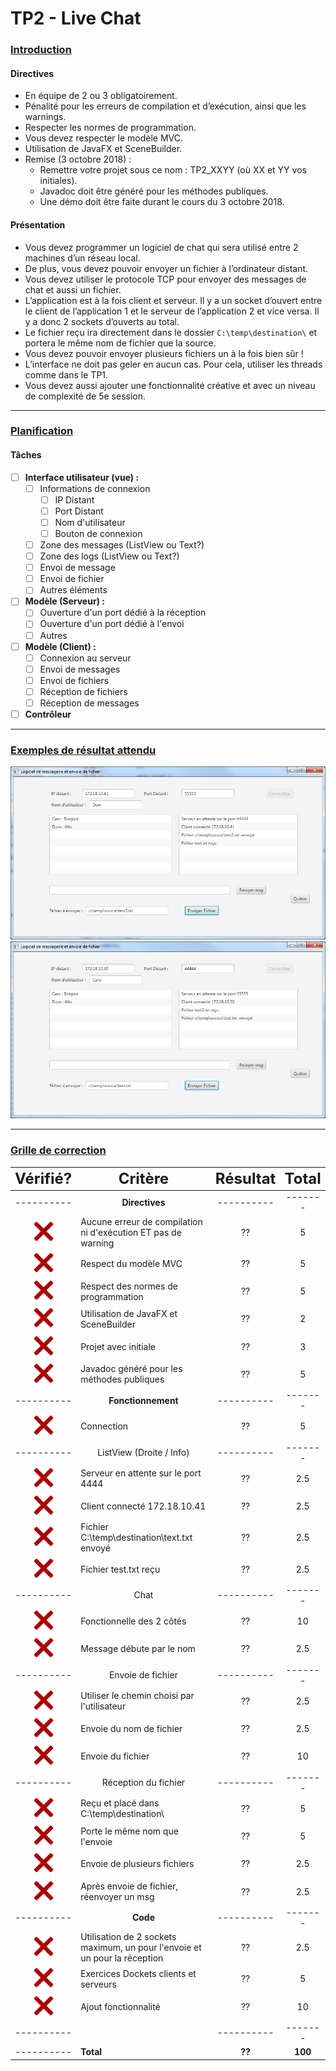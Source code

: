 # TP2 - Live Chat

### <u>Introduction</u>

#### Directives

 - En équipe de 2 ou 3 obligatoirement.
 - Pénalité pour les erreurs de compilation et d’exécution, ainsi que les warnings. 
 - Respecter les normes de programmation.
 - Vous devez respecter le modèle MVC.
 - Utilisation de JavaFX et SceneBuilder.
 - Remise (3 octobre 2018) :
    - Remettre votre projet sous ce nom : TP2_XXYY (où XX et YY vos initiales).
    - Javadoc doit être généré pour les méthodes publiques.
    - Une démo doit être faite durant le cours du 3 octobre 2018.

#### Présentation

 - Vous devez programmer un logiciel de chat qui sera utilisé entre 2 machines d’un réseau local.
 - De plus, vous devez pouvoir envoyer un fichier à l’ordinateur distant.
 - Vous devez utiliser le protocole TCP pour envoyer des messages de chat et aussi un fichier. 
 - L’application est à la fois client et serveur. Il y a un socket d’ouvert entre le client de l’application 1 et le serveur de l’application 2 et vice versa. Il y a donc 2 sockets d’ouverts au total.
 - Le fichier reçu ira directement dans le dossier `C:\temp\destination\` et portera le même nom de fichier que la source.
 - Vous devez pouvoir envoyer plusieurs fichiers un à la fois bien sûr !
 - L’interface ne doit pas geler en aucun cas. Pour cela, utiliser les threads comme dans le TP1.
 - Vous devez aussi ajouter une fonctionnalité créative et avec un niveau de complexité de 5e session.

<hr>

### <u>Planification</u>

#### Tâches
 - [ ] **Interface utilisateur (vue) :**
    - [ ] Informations de connexion
        - [ ] IP Distant
        - [ ] Port Distant
        - [ ] Nom d'utilisateur
        - [ ] Bouton de connexion
    - [ ] Zone des messages (ListView ou Text?)
    - [ ] Zone des logs (ListView ou Text?)
    - [ ] Envoi de message
    - [ ] Envoi de fichier
    - [ ] Autres éléments
 - [ ] **Modèle (Serveur) :**
    - [ ] Ouverture d'un port dédié à la réception
    - [ ] Ouverture d'un port dédié à l'envoi
    - [ ] Autres
 - [ ] **Modèle (Client) :**
    - [ ] Connexion au serveur
    - [ ] Envoi de messages
    - [ ] Envoi de fichiers
    - [ ] Réception de fichiers
    - [ ] Réception de messages
 - [ ] **Contrôleur**

<hr>

### <u>Exemples de résultat attendu</u>

![Preview1](https://raw.githubusercontent.com/DrunkenPoney/progres/master/TP2/preview1.png)
![Preview2](https://raw.githubusercontent.com/DrunkenPoney/progres/master/TP2/preview2.png)

<hr>

### <u>Grille de correction</u>

|<div style="font-size: 24px">Vérifié?</div>|<div style="font-size: 24px">Critère</div>|<div style="font-size: 24px">Résultat</div>|<div style="font-size: 24px">Total</div>|
|:--------:|--------------------------------------------------------------------------------------------------|:--------:|:-----:|
|----------|<div align="center">                       **Directives**                                   </div>|----------|-------|
|![Non][0] | Aucune erreur de compilation ni d'exécution ET pas de warning                                    |    ??    |   5   |
|![Non][0] | Respect du modèle MVC                                                                            |    ??    |   5   |
|![Non][0] | Respect des normes de programmation                                                              |    ??    |   5   |
|![Non][0] | Utilisation de JavaFX et SceneBuilder                                                            |    ??    |   2   |
|![Non][0] | Projet avec initiale                                                                             |    ??    |   3   |
|![Non][0] | Javadoc généré pour les méthodes publiques                                                       |    ??    |   5   |
|----------|<div align="center">                      **Fonctionnement**                                </div>|----------|-------|
|![Non][0] | Connection                                                                                       |    ??    |   5   |
|----------|<div align="center">                   ListView (Droite / Info)                             </div>|----------|-------|
|![Non][0] | Serveur en attente sur le port 4444                                                              |    ??    |  2.5  |
|![Non][0] | Client connecté 172.18.10.41                                                                     |    ??    |  2.5  |
|![Non][0] | Fichier C:\temp\destination\text.txt envoyé                                                      |    ??    |  2.5  |
|![Non][0] | Fichier test.txt reçu                                                                            |    ??    |  2.5  |
|----------|<div align="center">                            Chat                                        </div>|----------|-------|
|![Non][0] | Fonctionnelle des 2 côtés                                                                        |    ??    |  10   |
|![Non][0] | Message débute par le nom                                                                        |    ??    |  2.5  |
|----------|<div align="center">                      Envoie de fichier                                 </div>|----------|-------|
|![Non][0] | Utiliser le chemin choisi par l'utilisateur                                                      |    ??    |  2.5  |
|![Non][0] | Envoie du nom de fichier                                                                         |    ??    |  2.5  |
|![Non][0] | Envoie du fichier                                                                                |    ??    |  10   |
|----------|<div align="center">                     Réception du fichier                               </div>|----------|-------|
|![Non][0] | Reçu et placé dans C:\temp\destination\                                                          |    ??    |   5   |
|![Non][0] | Porte le même nom que l'envoie                                                                   |    ??    |   5   |
|![Non][0] | Envoie de plusieurs fichiers                                                                     |    ??    |  2.5  |
|![Non][0] | Après envoie de fichier, réenvoyer un msg                                                        |    ??    |  2.5  |
|----------|<div align="center">                          **Code**                                      </div>|----------|-------|
|![Non][0] | Utilisation de 2 sockets maximum, un pour l'envoie et un pour la réception                       |    ??    |  2.5  |
|![Non][0] | Exercices Dockets clients et serveurs                                                            |    ??    |   5   |
|![Non][0] | Ajout fonctionnalité                                                                             |    ??    |  10   |
|----------|                                                                                                  |----------|-------|
|----------| **Total**                                                                                        |  **??**  |**100**|


[1]:https://raw.githubusercontent.com/DrunkenPoney/progres/master/svg/check.svg?sanitize=true
[0]:https://raw.githubusercontent.com/DrunkenPoney/progres/master/svg/times.svg?sanitize=true